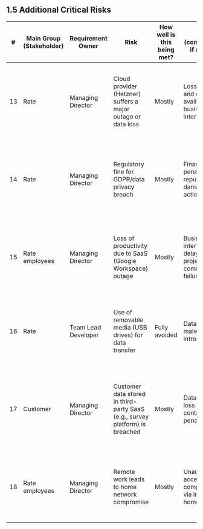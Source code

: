 ## 1.5 Additional Critical Risks

| #  | Main Group (Stakeholder) | Requirement Owner | Risk | How well is this being met? | Effect (consequence if not met) | Impact (Value of effect) | Likelihood | Treatment Option | Mitigation Actions (Taken measures) | Annex A Reference (2022) | Control | Controlled? | Implemented? | Impact (residual) | Likelihood (residual) | Risk Acceptance Criteria |
|----|--------------------------|-------------------|-------------------------------------------------------------|----------------|---------------------------------------------------------------|------------------------|------------|------------------|----------------------------------------------------------------------------------------------------------------------------------------------------------------------------------------------------------|-------------------------|---------------------|-------------------------------------------------------------------------------------------------------------------------------------|--------------|-------------------|-----------------------|------------------------|
| 13 | Rate                     | Managing Director | Cloud provider (Hetzner) suffers a major outage or data loss | Mostly         | Loss of service and data availability, business interruption   | High 🔴               | Low 🟢     | Transfer         | Rely on Hetzner's SLA for uptime/data recovery; maintain regular backups and business interruption insurance. | A.5.21, A.5.30         | Cloud SLA, insurance | SLA in place, insurance policy active, regular backup tests performed. | Yes | Medium 🟡         | Low 🟢                | Acceptable if SLA/insurance covers downtime and all backups pass annual tests. |
| 14 | Rate                     | Managing Director | Regulatory fine for GDPR/data privacy breach                | Mostly         | Financial penalty, reputational damage, legal action           | High 🔴               | Low 🟢     | Transfer         | Maintain cyber liability insurance covering regulatory fines; ongoing privacy training and DPIA for new projects. | A.5.20, A.5.21         | Insurance, DPIA      | Insurance policy covers fines; DPIA process documented and reviewed annually. | Yes | Medium 🟡         | Low 🟢                | Acceptable if insurance covers regulatory fines and DPIA is up to date. |
| 15 | Rate employees           | Managing Director | Loss of productivity due to SaaS (Google Workspace) outage  | Mostly         | Business interruption, delayed projects, communication failure | Medium 🟡             | Medium 🟡  | Accept           | Accept risk due to low frequency and business continuity measures (alternative communication channels, local file copies). | A.5.23, A.8.30         | SaaS continuity      | Alternative communication and offline access procedures in place. | Yes | Low 🟢            | Low 🟢                | Acceptable if downtime is <1 day and alternative channels are available. |
| 16 | Rate                     | Team Lead Developer | Use of removable media (USB drives) for data transfer       | Fully avoided  | Data leakage, malware introduction                             | High 🔴               | Low 🟢     | Avoid            | Policy prohibits use of removable media; all data transfer via secure, monitored cloud channels. | A.8.10, A.8.12         | Removable media ban  | Policy enforced, technical controls block USB use on all endpoints. | Yes | Low 🟢            | Low 🟢                | Acceptable if removable media is technically blocked and policy is enforced. |
| 17 | Customer                 | Managing Director | Customer data stored in third-party SaaS (e.g., survey platform) is breached | Mostly | Data breach, loss of trust, contractual penalties              | High 🔴               | Low 🟢     | Transfer         | Data processing agreements (DPAs) in place; rely on SaaS provider’s security certifications; cyber insurance. | A.5.19, A.5.20         | DPA, insurance       | DPAs signed with all SaaS vendors, insurance policy covers data breaches. | Yes | Medium 🟡         | Low 🟢                | Acceptable if DPA and insurance cover breach impacts. |
| 18 | Rate employees           | Managing Director | Remote work leads to home network compromise                | Mostly         | Unauthorized access to company data via insecure home WiFi      | High 🔴               | Medium 🟡  | Accept           | Accept residual risk as all endpoints are encrypted, VPN is mandatory, and security awareness is high. | A.6.7, A.8.1           | Remote work controls | Endpoints encrypted, VPN enforced, awareness training completed. | Yes | Low 🟢            | Low 🟢                | Acceptable if all remote endpoints are encrypted and VPN is enforced. |
